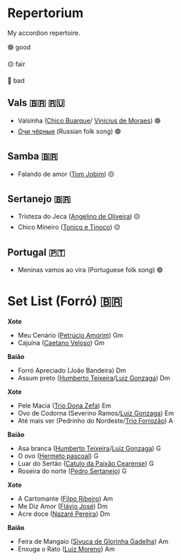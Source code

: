 # Repertorium
My accordion repertoire.

:green_circle: good 

:yellow_circle: fair

:red_circle: bad


## Vals :brazil: :ru:
- Valsinha ([Chico Buarque](https://en.wikipedia.org/wiki/Chico_Buarque)/ [Vinicius de Moraes](https://en.wikipedia.org/wiki/Vinicius_de_Moraes)) :green_circle:
- [Очи чёрные](https://en.wikipedia.org/wiki/Dark_Eyes_(song) "Dark eyes") (Russian folk song) :green_circle:

## Samba :brazil:
- Falando de amor ([Tom Jobim](https://en.wikipedia.org/wiki/Ant%C3%B4nio_Carlos_Jobim)) :yellow_circle:

## Sertanejo :brazil:
- Tristeza do Jeca ([Angelino de Oliveira](https://pt.wikipedia.org/wiki/Angelino_de_Oliveira)) :yellow_circle:
- Chico Mineiro ([Tonico e Tinoco](https://en.wikipedia.org/wiki/Tonico_%26_Tinoco)) :yellow_circle:

## Portugal :portugal:
- Meninas vamos ao vira (Portuguese folk song) :green_circle:



# Set List (Forró) :brazil:

**Xote**

- Meu Cenário ([Petrúcio Amorim](https://pt.wikipedia.org/wiki/Petr%C3%BAcio_Amorim)) Gm
- Cajuína ([Caetano Veloso](https://en.wikipedia.org/wiki/Caetano_Veloso)) Gm

**Baião** 

- Forró Apreciado (João Bandeira) Dm
- Assum preto ([Humberto Teixeira](https://en.wikipedia.org/wiki/Humberto_Teixeira)/[Luiz Gonzaga](https://en.wikipedia.org/wiki/Luiz_Gonzaga)) Dm

**Xote**

- Pele Macia ([Trio Dona Zefa](http://www.triodonazefa.com.br/o-trio)) Em
- Ovo de Codorna (Severino Ramos/[Luiz Gonzaga](https://en.wikipedia.org/wiki/Luiz_Gonzaga)) Em
- Até mais ver (Pedrinho do Nordeste/[Trio Forrozão](https://pt.wikipedia.org/wiki/Trio_Forroz%C3%A3o)) A

**Baião** 

- Asa branca ([Humberto Teixeira](https://en.wikipedia.org/wiki/Humberto_Teixeira)/[Luiz Gonzaga](https://en.wikipedia.org/wiki/Luiz_Gonzaga)) G
- O ovo ([Hermeto pascoal](https://en.wikipedia.org/wiki/Hermeto_Pascoal)) G
- Luar do Sertão ([Catulo da Paixão Cearense](https://pt.wikipedia.org/wiki/Catulo_da_Paix%C3%A3o_Cearense)) G
- Roseira do norte ([Pedro Sertanejo](https://pt.wikipedia.org/wiki/Pedro_Sertanejo)) G

**Xote**

- A Cartomante ([Filpo Ribeiro](https://www.instagram.com/filpoeafeira/)) Am
- Me Diz Amor ([Flávio José](https://pt.wikipedia.org/wiki/Fl%C3%A1vio_Jos%C3%A9)) Dm
- Acre doce ([Nazaré Pereira](https://pt.wikipedia.org/wiki/Nazar%C3%A9_Pereira)) Dm

**Baião** 

- Feira de Mangaio ([Sivuca de Glorinha Gadelha](https://en.wikipedia.org/wiki/Sivuca)) Am
- Enxuga o Rato ([Luiz Moreno](https://immub.org/compositor/luis-moreno)) Am
